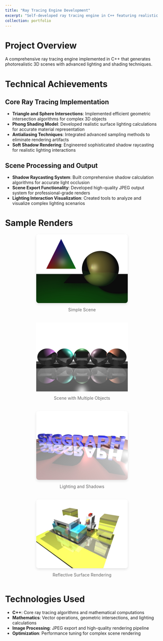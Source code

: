 ```yaml
---
title: "Ray Tracing Engine Development"
excerpt: "Self-developed ray tracing engine in C++ featuring realistic 3D scene rendering with advanced lighting algorithms.<br/><img src='/images/002.jpg'>"
collection: portfolio
---
```


Project Overview
======
A comprehensive ray tracing engine implemented in C++ that generates photorealistic 3D scenes with advanced lighting and shading techniques.

Technical Achievements
======

Core Ray Tracing Implementation
------
- **Triangle and Sphere Intersections**: Implemented efficient geometric intersection algorithms for complex 3D objects
- **Phong Shading Model**: Developed realistic surface lighting calculations for accurate material representation
- **Antialiasing Techniques**: Integrated advanced sampling methods to eliminate rendering artifacts
- **Soft Shadow Rendering**: Engineered sophisticated shadow raycasting for realistic lighting interactions

Scene Processing and Output
------
- **Shadow Raycasting System**: Built comprehensive shadow calculation algorithms for accurate light occlusion
- **Scene Export Functionality**: Developed high-quality JPEG output system for professional-grade renders
- **Lighting Interaction Visualization**: Created tools to analyze and visualize complex lighting scenarios

Sample Renders
======

<div style="display: flex; flex-wrap: wrap; gap: 20px; justify-content: center; margin: 20px 0;">
    <div style="text-align: center;">
        <img src="/images/001.jpg" alt="Toy with Reflection" style="max-width: 300px; height: auto; border-radius: 8px; box-shadow: 0 4px 8px rgba(0,0,0,0.1);">
        <p style="margin-top: 10px; font-size: 14px; color: #666;">Simple Scene</p>
      </div>
    <div style="text-align: center;">
    <a href="/images/002.jpg" target="_blank">
      <img src="/images/002.jpg" alt="Ray Tracing Render 1" style="max-width: 300px; cursor: pointer;">
    </a>
    <p style="margin-top: 10px; font-size: 14px; color: #666;">Scene with Multiple Objects</p>
  </div>
  <div style="text-align: center;">
    <img src="/images/005.jpg" alt="Ray Tracing Render 2" style="max-width: 300px; height: auto; border-radius: 8px; box-shadow: 0 4px 8px rgba(0,0,0,0.1);">
    <p style="margin-top: 10px; font-size: 14px; color: #666;">Lighting and Shadows</p>
  </div>
  <div style="text-align: center;">
    <img src="/images/004_toy_with_reflection.jpg" alt="Toy with Reflection" style="max-width: 300px; height: auto; border-radius: 8px; box-shadow: 0 4px 8px rgba(0,0,0,0.1);">
    <p style="margin-top: 10px; font-size: 14px; color: #666;">Reflective Surface Rendering</p>
  </div>
</div>

Technologies Used
======
- **C++**: Core ray tracing algorithms and mathematical computations
- **Mathematics**: Vector operations, geometric intersections, and lighting calculations
- **Image Processing**: JPEG export and high-quality rendering pipeline
- **Optimization**: Performance tuning for complex scene rendering 